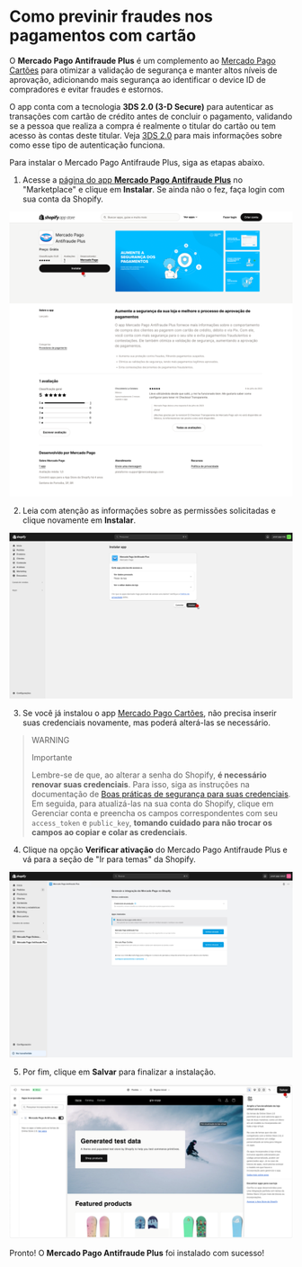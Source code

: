 # Como previnir fraudes nos pagamentos com cartão

O **Mercado Pago Antifraude Plus** é um complemento ao [Mercado Pago Cartões](/developers/pt/docs/shopify/integration-configuration/checkout-cards) para otimizar a validação de segurança e manter altos níveis de aprovação, adicionando mais segurança ao identificar o device ID de compradores e evitar fraudes e estornos.

O app conta com a tecnologia **3DS 2.0 (3-D Secure)** para autenticar as transações com cartão de crédito antes de concluir o pagamento, validando se a pessoa que realiza a compra é realmente o titular do cartão ou tem acesso às contas deste titular. Veja [3DS 2.0](/developers/pt/docs/shopify/additional-content/security/3ds) para mais informações sobre como esse tipo de autenticação funciona.

Para instalar o Mercado Pago Antifraude Plus, siga as etapas abaixo.

1. Acesse a [página do app **Mercado Pago Antifraude Plus**](https://apps.shopify.com/mercado-pago-antifraud-plus) no "Marketplace" e clique em **Instalar**. Se ainda não o fez, faça login com sua conta da Shopify.

![antifraude plus 0](/images/shopify/antifraude-plus-0-pt.png)

2. Leia com atenção as informações sobre as permissões solicitadas e clique novamente em **Instalar**.

![antifraude plus 2](/images/shopify/antifraude-plus-2-pt.png)

3. Se você já instalou o app [Mercado Pago Cartões](/developers/pt/docs/shopify/integration-configuration/checkout-cards), não precisa inserir suas credenciais novamente, mas poderá alterá-las se necessário. 

> WARNING
>
> Importante
>
> Lembre-se de que, ao alterar a senha do Shopify, **é necessário renovar suas credenciais**. Para isso, siga as instruções na documentação de [Boas práticas de segurança para suas credenciais](/developers/pt/docs/shopify/best-practices/credentials-best-practices/secure-credentials). Em seguida, para atualizá-las na sua conta do Shopify, clique em Gerenciar conta e preencha os campos correspondentes com seu `access_token` e `public_key`, **tomando cuidado para não trocar os campos ao copiar e colar as credenciais**.

4. Clique na opção **Verificar ativação** do Mercado Pago Antifraude Plus e vá para a seção de "Ir para temas" da Shopify.

![antifraude plus 3](/images/shopify/antifraude-plus-3-pt.png)

5. Por fim, clique em **Salvar** para finalizar a instalação.

![antifraude plus 4](/images/shopify/antifraude-plus-4-pt.png)

Pronto! O **Mercado Pago Antifraude Plus** foi instalado com sucesso!